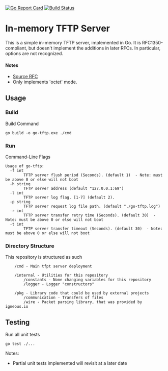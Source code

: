 [![Go Report Card](https://goreportcard.com/badge/gojp/goreportcard)](https://github.com/BenWhiting/go-tftp)
[![Build Status](https://travis-ci.org/BenWhiting/go-tftp.svg?branch=master)](https://travis-ci.org/BenWhiting/go-tftp)

In-memory TFTP Server
=====================

This is a simple in-memory TFTP server, implemented in Go.  It is
RFC1350-compliant, but doesn't implement the additions in later RFCs.  In
particular, options are not recognized.



#### Notes
* [Source RFC](https://tools.ietf.org/html/rfc1350)
* Only implements 'octet' mode.

Usage
-----
### Build
Build Command
``` 
go build -o go-tftp.exe ./cmd 
```

### Run 
Command-Line Flags
```
Usage of go-tftp:
  -f int
        TFTP server flush period (Seconds). (default 1)  - Note: must be above 0 or else will not boot
  -h string
        TFTP server address (default "127.0.0.1:69")
  -l int
        TFTP server log flag. [1-7] (default 2).
  -p string
        TFTP server request log file path. (default "./go-tftp.log")
  -r int
        TFTP server transfer retry time (Seconds). (default 30)  - Note: must be above 0 or else will not boot
  -t int
        TFTP server transfer timeout (Seconds). (default 30)  - Note: must be above 0 or else will not boot
```

### Directory Structure
This repository is structured as such
```
    /cmd - Main tfpt server deployment

    /internal - Utilities for this repository
        /constants - None changing variables for this repository
        /logger - Logger "constructors"

    /pkg - Library code that could be used by external projects
        /communication - Transfers of files
        /wire - Packet parsing library, that was provided by igneous.io 
```

Testing
-------
Run all unit tests
```
go test ./...
```

Notes:

* Partial unit tests implemented will revisit at a later date
